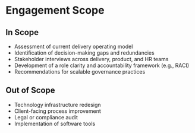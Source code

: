 # Engagement Scope

## In Scope
- Assessment of current delivery operating model
- Identification of decision-making gaps and redundancies
- Stakeholder interviews across delivery, product, and HR teams
- Development of a role clarity and accountability framework (e.g., RACI)
- Recommendations for scalable governance practices

## Out of Scope
- Technology infrastructure redesign
- Client-facing process improvement
- Legal or compliance audit
- Implementation of software tools
